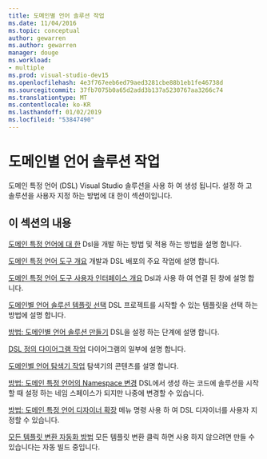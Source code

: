 ```yaml
---
title: 도메인별 언어 솔루션 작업
ms.date: 11/04/2016
ms.topic: conceptual
author: gewarren
ms.author: gewarren
manager: douge
ms.workload:
- multiple
ms.prod: visual-studio-dev15
ms.openlocfilehash: 4e3f767eeb6ed79aed3281cbe88b1eb1fe46738d
ms.sourcegitcommit: 37fb7075b0a65d2add3b137a5230767aa3266c74
ms.translationtype: MT
ms.contentlocale: ko-KR
ms.lasthandoff: 01/02/2019
ms.locfileid: "53847490"
---
```

# <a name="working-with-domain-specific-language-solutions"></a>도메인별 언어 솔루션 작업
도메인 특정 언어 (DSL) Visual Studio 솔루션을 사용 하 여 생성 됩니다. 설정 하 고 솔루션을 사용자 지정 하는 방법에 대 한이 섹션이입니다.

## <a name="in-this-section"></a>이 섹션의 내용
 [도메인 특정 언어에 대 한](../modeling/about-domain-specific-languages.md) Dsl을 개발 하는 방법 및 적용 하는 방법을 설명 합니다.

 [도메인 특정 언어 도구 개요](../modeling/overview-of-domain-specific-language-tools.md) 개발과 DSL 배포의 주요 작업에 설명 합니다.

 [도메인 특정 언어 도구 사용자 인터페이스 개요](../modeling/overview-of-the-domain-specific-language-tools-user-interface.md) Dsl과 사용 하 여 연결 된 창에 설명 합니다.

 [도메인별 언어 솔루션 템플릿 선택](../modeling/choosing-a-domain-specific-language-solution-template.md) DSL 프로젝트를 시작할 수 있는 템플릿을 선택 하는 방법에 설명 합니다.

 [방법: 도메인별 언어 솔루션 만들기](../modeling/how-to-create-a-domain-specific-language-solution.md) DSL을 설정 하는 단계에 설명 합니다.

 [DSL 정의 다이어그램 작업](../modeling/working-with-the-dsl-definition-diagram.md) 다이어그램의 일부에 설명 합니다.

 [도메인별 언어 탐색기 작업](../modeling/working-with-the-domain-specific-language-explorer.md) 탐색기의 콘텐츠를 설명 합니다.

 [방법: 도메인 특정 언어의 Namespace 변경](../modeling/how-to-change-the-namespace-of-a-domain-specific-language.md) DSL에서 생성 하는 코드에 솔루션을 시작할 때 설정 하는 네임 스페이스가 되지만 나중에 변경할 수 있습니다.

 [방법: 도메인 특정 언어 디자이너 확장](../modeling/how-to-extend-the-domain-specific-language-designer.md) 메뉴 명령 사용 하 여 DSL 디자이너를 사용자 지정할 수 있습니다.

 [모든 템플릿 변환 자동화 방법](/previous-versions/visualstudio/visual-studio-2012/ff521399\(v\=vs.110\)) 모든 템플릿 변환 클릭 하면 사용 하지 않으려면 만들 수 있습니다는 자동 빌드 중입니다.